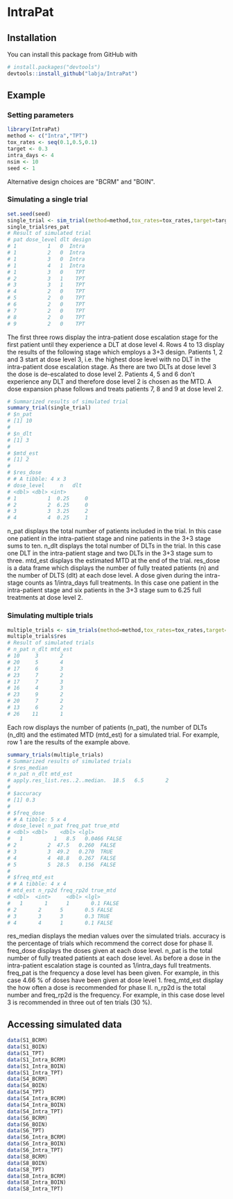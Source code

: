 # IntraPat

## Installation

You can install this package from GitHub with
``` r
# install.packages("devtools")
devtools::install_github("labja/IntraPat")
```

## Example

### Setting parameters 
``` r
library(IntraPat)
method <- c("Intra","TPT")
tox_rates <- seq(0.1,0.5,0.1)
target <- 0.3
intra_days <- 4
nsim <- 10
seed <- 1
```
Alternative design choices are "BCRM" and "BOIN".
### Simulating a single trial
``` r
set.seed(seed)
single_trial <- sim_trial(method=method,tox_rates=tox_rates,target=target,intra_days=intra_days)
single_trial$res_pat
# Result of simulated trial
# pat dose_level dlt design
# 1          1   0  Intra
# 1          2   0  Intra
# 1          3   0  Intra
# 1          4   1  Intra
# 1          3   0    TPT
# 2          3   1    TPT
# 3          3   1    TPT
# 4          2   0    TPT
# 5          2   0    TPT
# 6          2   0    TPT
# 7          2   0    TPT
# 8          2   0    TPT
# 9          2   0    TPT
```
The first three rows display the intra-patient dose escalation stage for the first patient until they experience a DLT at dose level 4. Rows 4 to 13 display the results of the following stage which employs a 3+3 design. Patients 1, 2 and 3 start at dose level 3, i.e. the highest dose level with no DLT in the intra-patient dose escalation stage. As there are two DLTs at dose level 3 the dose is de-escalated to dose level 2. Patients 4, 5 and 6 don't experience any DLT and therefore dose level 2 is chosen as the MTD. A dose expansion phase follows and treats patients 7, 8 and 9 at dose level 2.
``` r
# Summarized results of simulated trial
summary_trial(single_trial)
# $n_pat
# [1] 10
# 
# $n_dlt
# [1] 3
# 
# $mtd_est
# [1] 2
# 
# $res_dose
# # A tibble: 4 x 3
# dose_level     n   dlt
# <dbl> <dbl> <int>
# 1          1  0.25     0
# 2          2  6.25     0
# 3          3  3.25     2
# 4          4  0.25     1
```
n_pat displays the total number of patients included in the trial. In this case one patient in the intra-patient stage and nine patients in the 3+3 stage sums to ten. n_dlt displays the total number of DLTs in the trial. In this case one DLT in the intra-patient stage and two DLTs in the 3+3 stage sum to three. mtd_est displays the estimated MTD at the end of the trial. res_dose is a data frame which displays the number of fully treated patients (n) and the number of DLTS (dlt) at each dose level. A dose given during the intra-stage counts as 1/intra_days full treatments. In this case one patient in the intra-patient stage and six patients in the 3+3 stage sum to 6.25 full treatments at dose level 2.
### Simulating multiple trials
``` r
multiple_trials <- sim_trials(method=method,tox_rates=tox_rates,target=target,intra_days=intra_days,nsim=nsim,seed=seed)
multiple_trials$res
# Result of simulated trials
# n_pat n_dlt mtd_est
# 10     3       2
# 20     5       4
# 17     6       3
# 23     7       2
# 17     7       3
# 16     4       3
# 23     9       2
# 20     7       2
# 13     6       2
# 26    11       1
```
Each row displays the number of patients (n_pat), the number of DLTs (n_dlt) and the estimated MTD (mtd_est) for a simulated trial. For example, row 1 are the results of the example above.
``` r
summary_trials(multiple_trials)
# Summarized results of simulated trials
# $res_median
# n_pat n_dlt mtd_est
# apply.res_list.res..2..median.  18.5   6.5       2
# 
# $accuracy
# [1] 0.3
# 
# $freq_dose
# # A tibble: 5 x 4
# dose_level n_pat freq_pat true_mtd
# <dbl> <dbl>    <dbl> <lgl>   
#   1          1   8.5   0.0466 FALSE   
# 2          2  47.5   0.260  FALSE   
# 3          3  49.2   0.270  TRUE    
# 4          4  48.8   0.267  FALSE   
# 5          5  28.5   0.156  FALSE   
# 
# $freq_mtd_est
# # A tibble: 4 x 4
# mtd_est n_rp2d freq_rp2d true_mtd
# <dbl>  <int>     <dbl> <lgl>   
#   1       1      1       0.1 FALSE   
# 2       2      5       0.5 FALSE   
# 3       3      3       0.3 TRUE    
# 4       4      1       0.1 FALSE   
```
res_median displays the median values over the simulated trials. accuracy is the percentage of trials which recommend the correct dose for phase II. freq_dose displays the doses given at each dose level. n_pat is the total number of fully treated patients at each dose level. As before a dose in the intra-patient escalation stage is counted as 1/intra_days full treatments. freq_pat is the frequency a dose level has been given. For example, in this case 4.66 % of doses have been given at dose level 1. freq_mtd_est display the how often a dose is recommended for phase II. n_rp2d is the total number and freq_rp2d is the frequency. For example, in this case dose level 3 is recommended in three out of ten trials (30 %).

## Accessing simulated data

``` r
data(S1_BCRM)
data(S1_BOIN)
data(S1_TPT)
data(S1_Intra_BCRM)
data(S1_Intra_BOIN)
data(S1_Intra_TPT)
data(S4_BCRM)
data(S4_BOIN)
data(S4_TPT)
data(S4_Intra_BCRM)
data(S4_Intra_BOIN)
data(S4_Intra_TPT)
data(S6_BCRM)
data(S6_BOIN)
data(S6_TPT)
data(S6_Intra_BCRM)
data(S6_Intra_BOIN)
data(S6_Intra_TPT)
data(S8_BCRM)
data(S8_BOIN)
data(S8_TPT)
data(S8_Intra_BCRM)
data(S8_Intra_BOIN)
data(S8_Intra_TPT)
```

